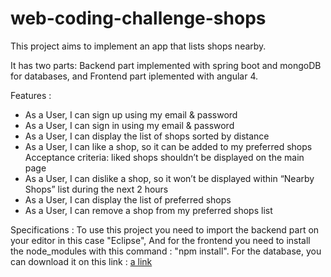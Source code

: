 # web-coding-challenge-shops

This project aims to implement an app that lists shops nearby.

It has two parts:
Backend part implemented with spring boot and mongoDB for databases,
and Frontend part iplemented with angular 4.

Features :
- As a User, I can sign up using my email & password
- As a User, I can sign in using my email & password
- As a User, I can display the list of shops sorted by distance
- As a User, I can like a shop, so it can be added to my preferred shops
		Acceptance criteria: liked shops shouldn’t be displayed on the main page
- As a User, I can dislike a shop, so it won’t be displayed within “Nearby Shops” list during the next 2 hours
- As a User, I can display the list of preferred shops
- As a User, I can remove a shop from my preferred shops list

Specifications :
To use this project you need to import the backend part on your editor in this case "Eclipse",
And for the frontend you need to install the node_modules with this command : "npm install".
For the database, you can download it on this link :
[a link](https://github.com/hiddenfounders/web-coding-challenge/blob/master/dump-shops.zip)